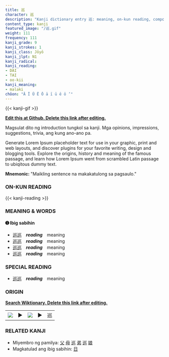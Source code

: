 ```yaml
---
title: 巡
character: 巡
description: "Kanji dictionary entry 巡: meaning, on-kun reading, compounds, origin, related kanji"
content_type: kanji
featured_image: "/巡.gif"
weight: 111
frequency: 111
kanji_grade: 9
kanji_strokes: 1
kanji_class: Jōyō
kanji_jlpt: N1
kanji_radical: 
kanji_reading: 
- DAI
- TAI
- oo-kii
kanji_meaning:
- malaki
chōon: "Ā Ī Ū Ē Ō ā ī ū ē ō ’"
---
```

[//]: # (Don't edit the line below. Kanji animated GIF code is automatically generated.)
{{< kanji-gif >}}

[//]: # (Edit below this line.)

**[Edit this at Github. Delete this link after editing.](https://github.com/tim0g/tim/tree/main/content/kanji/巡/index.md)**

Magsulat dito ng introduction tungkol sa kanji. Mga opinions, impressions, suggestions, trivia, ang kung ano-ano pa.

Generate Lorem Ipsum placeholder text for use in your graphic, print and web layouts, and discover plugins for your favorite writing, design and blogging tools. Explore the origins, history and meaning of the famous passage, and learn how Lorem Ipsum went from scrambled Latin passage to ubiqitous dummy text.
 
**Mnemonic:** "Maikling sentence na makakatulong sa pagsaulo."

### ON-KUN READING

[//]: # (Don't edit the line below. ON-KUN READING code is automatically generated.)
{{< kanji-reading >}}

### MEANING & WORDS

#### ➊ **Ibig sabihin**
  - [巡](../巡)[巡](../巡)　***reading***　meaning
  - [巡](../巡)[巡](../巡)　***reading***　meaning
  - [巡](../巡)[巡](../巡)　***reading***　meaning
  - [巡](../巡)[巡](../巡)　***reading***　meaning

### SPECIAL READING
  - [巡](../巡)[巡](../巡)　***reading***　meaning

### ORIGIN

**[Search Wiktionary. Delete this link after editing.](https://wiktionary.org/wiki/巡)**
<table class="kanji-table"><tr><td>
<img src="60px-巡-bronze.svg.png">
</td><td>▶</td><td>
<img src="60px-巡-oracle.svg.png">
</td><td>▶</td>
<td class="kanji-origin">巡</td>
</tr></table>

### RELATED KANJI
- Miyembro ng pamilya: [父](../父) [母](../母) [巡](../巡) [弟](../弟) [巡](../巡) [娘](../娘)
- Magkatulad ang ibig sabihin: [日](../日)
